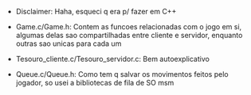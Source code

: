 - Disclaimer: Haha, esqueci q era p/ fazer em C++

- Game.c/Game.h: Contem as funcoes relacionadas com o jogo em si, algumas delas sao compartilhadas entre cliente e servidor, enquanto outras sao unicas para cada um

- Tesouro_cliente.c/Tesouro_servidor.c: Bem autoexplicativo

- Queue.c/Queue.h: Como tem q salvar os movimentos feitos pelo jogador, so usei a bibliotecas de fila de SO msm
